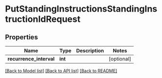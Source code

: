 # PutStandingInstructionsStandingInstructionIdRequest

## Properties
Name | Type | Description | Notes
------------ | ------------- | ------------- | -------------
**recurrence_interval** | **int** |  | [optional] 

[[Back to Model list]](../README.md#documentation-for-models) [[Back to API list]](../README.md#documentation-for-api-endpoints) [[Back to README]](../README.md)

